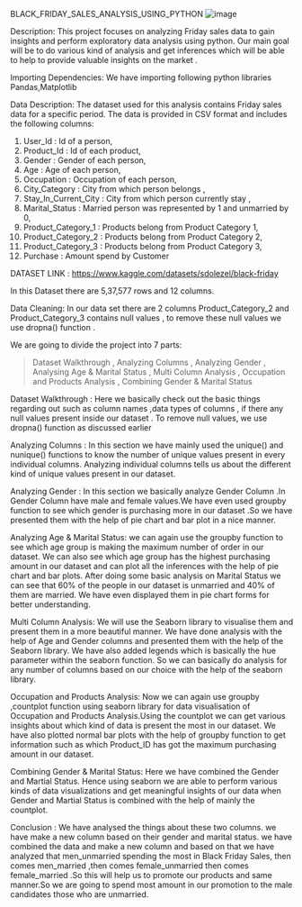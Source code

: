  BLACK_FRIDAY_SALES_ANALYSIS_USING_PYTHON
 ![image](https://github.com/AnnuNITW/BLACK_FRIDAY_SALES_ANALYSIS_USING_PYTHON/assets/115100166/f3b5c083-09a4-4260-8872-54d02b67955e)


Description:
This project focuses on analyzing Friday sales data to gain insights and perform exploratory data analysis using python.
Our main goal will be to do various kind of analysis and get inferences which will be able to help to provide valuable insights on the market .

Importing Dependencies:
We have importing following python libraries Pandas,Matplotlib

Data Description:
The dataset used for this analysis contains Friday sales data for a specific period. The data is provided in CSV format and includes the 
following columns:
 1) User_Id : Id of a person,
 2) Product_Id : Id of each product,
 3) Gender : Gender of each person,
 4) Age : Age of each person,
 5) Occupation : Occupation of each person,
 6) City_Category : City from which person belongs ,
 7) Stay_In_Current_City : City from which person currently stay ,
 8) Marital_Status : Married person was represented by 1 and unmarried by 0,
 9) Product_Category_1 : Products belong from Product Category 1,
 10) Product_Category_2 : Products belong from Product Category 2,
 11) Product_Category_3 : Products belong from Product Category 3,
 12) Purchase : Amount spend by Customer

 DATASET LINK : https://www.kaggle.com/datasets/sdolezel/black-friday    

In this Dataset there are 5,37,577 rows and 12 columns.
 
Data Cleaning:
In our data set there are 2 columns  Product_Category_2 and Product_Category_3 contains null values , to remove these null values we use dropna() 
function .

We are going to divide the project into 7 parts:

> Dataset Walkthrough ,
> Analyzing Columns ,
> Analyzing Gender ,
> Analysing Age & Marital Status ,
> Multi Column Analysis ,
> Occupation and Products Analysis ,
> Combining Gender & Marital Status

Dataset Walkthrough : 
Here we basically check out the basic things regarding out such as column names ,data types of columns , if there any null values present inside 
our dataset . To remove null values,  we use dropna() function as discussed earlier

Analyzing Columns : 
In this section we have mainly used the unique() and nunique() functions to know the number of unique values present in every individual columns.
Analyzing individual columns tells us about the different kind of unique values present in our dataset.

Analyzing Gender : 
In this section we basically analyze Gender Column .In Gender Column have male and female values.We have even used  groupby function to see which 
gender is purchasing more in our dataset .So we have presented them with the help of pie chart and bar plot in a nice manner.

Analyzing Age & Marital Status:
we can again use the groupby function to see which age group is making the maximum number of order in our dataset. We can also see which age group 
has the highest purchasing amount in our dataset and can plot all the inferences with the help of pie chart and bar plots. After doing some basic 
analysis on Marital Status we can see that 60% of the people in our dataset is unmarried and 40% of them are married. We have even displayed them 
in pie chart forms for better understanding.
 
Multi Column Analysis:
We will use the Seaborn library to visualise them and present them in a more beautiful manner. We have done analysis with the help of Age and Gender
columns and presented them with the help of the Seaborn library. We have also added legends which is basically the hue parameter within the seaborn 
function. So we can basically do analysis for any number of columns based on our choice with the help of the seaborn library.

Occupation and Products Analysis:
Now we can again use groupby ,countplot function  using seaborn library  for data visualisation of Occupation and Products Analysis.Using the 
countplot we can get various insights about which kind of data is present the most in our dataset. We have also plotted normal bar plots
with the help of groupby function to get information such as which Product_ID has got the maximum purchasing amount in our dataset.

Combining Gender & Marital Status:
 Here we have combined the Gender and Martial Status. Hence using seaborn we are able to perform various kinds of data visualizations
 and get meaningful insights of our data when Gender and Martial Status is combined with the help of mainly the countplot.
 
 Conclusion :
 We have analysed the things about these two columns. we have make a new column based on their gender and marital status. we have combined the data
 and make a new column and based on that we have analyzed that men_unmarried spending the most in Black Friday Sales, then comes men_married ,then 
 comes female_unmarried then comes female_married .So this will help us to promote our products and same manner.So we are going to spend most amount
 in our promotion to the male candidates those who are unmarried.
 
